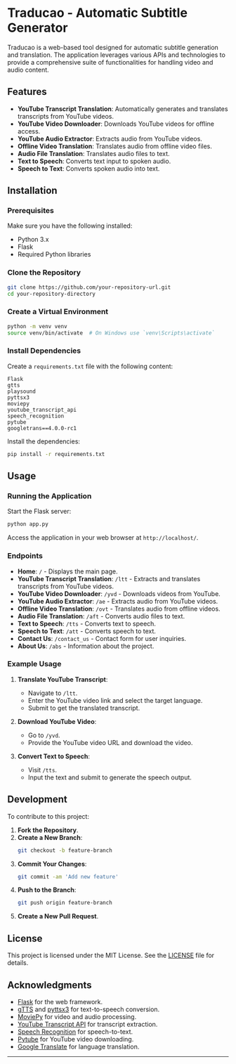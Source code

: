 # **Traducao - Automatic Subtitle Generator**

Traducao is a web-based tool designed for automatic subtitle generation and translation. The application leverages various APIs and technologies to provide a comprehensive suite of functionalities for handling video and audio content. 

## **Features**

- **YouTube Transcript Translation**: Automatically generates and translates transcripts from YouTube videos.
- **YouTube Video Downloader**: Downloads YouTube videos for offline access.
- **YouTube Audio Extractor**: Extracts audio from YouTube videos.
- **Offline Video Translation**: Translates audio from offline video files.
- **Audio File Translation**: Translates audio files to text.
- **Text to Speech**: Converts text input to spoken audio.
- **Speech to Text**: Converts spoken audio into text.

## **Installation**

### **Prerequisites**

Make sure you have the following installed:

- Python 3.x
- Flask
- Required Python libraries

### **Clone the Repository**

```bash
git clone https://github.com/your-repository-url.git
cd your-repository-directory
```

### **Create a Virtual Environment**

```bash
python -m venv venv
source venv/bin/activate  # On Windows use `venv\Scripts\activate`
```

### **Install Dependencies**

Create a `requirements.txt` file with the following content:

```
Flask
gtts
playsound
pyttsx3
moviepy
youtube_transcript_api
speech_recognition
pytube
googletrans==4.0.0-rc1
```

Install the dependencies:

```bash
pip install -r requirements.txt
```

## **Usage**

### **Running the Application**

Start the Flask server:

```bash
python app.py
```

Access the application in your web browser at `http://localhost/`.

### **Endpoints**

- **Home**: `/` - Displays the main page.
- **YouTube Transcript Translation**: `/ltt` - Extracts and translates transcripts from YouTube videos.
- **YouTube Video Downloader**: `/yvd` - Downloads videos from YouTube.
- **YouTube Audio Extractor**: `/ae` - Extracts audio from YouTube videos.
- **Offline Video Translation**: `/ovt` - Translates audio from offline videos.
- **Audio File Translation**: `/aft` - Converts audio files to text.
- **Text to Speech**: `/tts` - Converts text to speech.
- **Speech to Text**: `/att` - Converts speech to text.
- **Contact Us**: `/contact_us` - Contact form for user inquiries.
- **About Us**: `/abs` - Information about the project.

### **Example Usage**

1. **Translate YouTube Transcript**:
   - Navigate to `/ltt`.
   - Enter the YouTube video link and select the target language.
   - Submit to get the translated transcript.

2. **Download YouTube Video**:
   - Go to `/yvd`.
   - Provide the YouTube video URL and download the video.

3. **Convert Text to Speech**:
   - Visit `/tts`.
   - Input the text and submit to generate the speech output.

## **Development**

To contribute to this project:

1. **Fork the Repository**.
2. **Create a New Branch**:
   ```bash
   git checkout -b feature-branch
   ```
3. **Commit Your Changes**:
   ```bash
   git commit -am 'Add new feature'
   ```
4. **Push to the Branch**:
   ```bash
   git push origin feature-branch
   ```
5. **Create a New Pull Request**.

## **License**

This project is licensed under the MIT License. See the [LICENSE](LICENSE) file for details.

## **Acknowledgments**

- [Flask](https://flask.palletsprojects.com/) for the web framework.
- [gTTS](https://gtts.readthedocs.io/en/latest/) and [pyttsx3](https://pyttsx3.readthedocs.io/en/latest/) for text-to-speech conversion.
- [MoviePy](https://zulko.github.io/moviepy/) for video and audio processing.
- [YouTube Transcript API](https://github.com/jdepoix/youtube-transcript-api) for transcript extraction.
- [Speech Recognition](https://pypi.org/project/SpeechRecognition/) for speech-to-text.
- [Pytube](https://pytube.io/) for YouTube video downloading.
- [Google Translate](https://pypi.org/project/googletrans/) for language translation.

---

